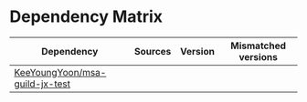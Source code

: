 # Dependency Matrix

Dependency | Sources | Version | Mismatched versions
---------- | ------- | ------- | -------------------
[KeeYoungYoon/msa-guild-jx-test](https://github.com/KeeYoungYoon/msa-guild-jx-test.git) |  | []() | 
